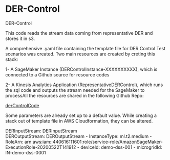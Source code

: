 # DER-Control
DER-Control

This code reads the stream data coming from representative DER and stores it in s3.

A comprehensive .yaml file containing the template file for DER Control Test scenarios was created. Two main resources are created by creting this stack:

1- A SageMaker Instance (DERControlInstance-XXXXXXXXXX), which is connected to a Github source for resource codes

2- A Kinesis Analytics Application (RepresentativeDERControl), which runs the sql code and outputs the stream needed for the SageMaker to processAll the resources are shared in the following Github Repo:
 
[derControlCode](DERControlTestScenarios-Prod.ipynb)

Some parameters are already set up to a default value. While creating a stack out of template file in AWS Cloudformation, they can be altered.

DERInputStream:	DERInputStream	
DEROutputStream:	DEROutputStream	-
InstanceType:	ml.t2.medium	-
RoleArn:	arn:aws:iam::440616111601:role/service-role/AmazonSageMaker-ExecutionRole-20200522T141912	-
deviceId:	demo-dss-001	-
microgridId:	IN-demo-dss-0001
